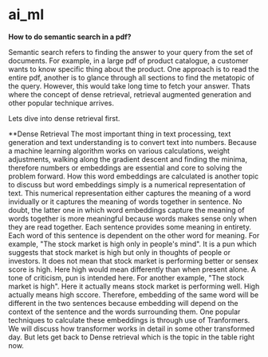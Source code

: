 # ai_ml

**How to do semantic search in a pdf?**

Semantic search refers to finding the answer to your query from the set of documents. For example, in a large pdf of product catalogue, a customer wants to know specific thing about the product. One approach is to read the entire pdf, another is to glance through all sections to find the metatopic of the query. However, this would take long time to fetch your answer. Thats where the concept of dense retrieval, retrieval augmented generation and other popular technique arrives.

Lets dive into dense retrieval first.

**Dense Retrieval
The most important thing in text processing, text generation and text understanding is to convert text into numbers. Because a machine learning algorithm works on various calculations, weight adjustments, walking along the gradient descent and finding the minima, therefore numbers or embeddings are essential and core to solving the problem forward. How this word embeddings are calculated is another topic to discuss but word embeddings simply is a numerical representation of text. This numerical representation either captures the meaning of a word invidually or it captures the meaning of words together in sentence. No doubt, the latter one in which word embeddings capture the meaning of words together is more meaningful because words makes sense only when they are read together. Each sentence provides some meaning in entirety. Each word of this sentence is dependent on the other word for meaning. For example, "The stock market is high only in people's mind". It is a pun which suggests that stock market is high but only in thoughts of people or investors. It does not mean that stock market is performing better or sensex score is high. Here high would mean differently than when present alone. A tone of criticism, pun is intended here. For another example, "The stock market is high". Here it actually means stock market is performing well. High actually means high sccore. Therefore, embedding of the same word will be different in the two sentences because embedding will depend on the context of the sentence and the words surrounding them. One popular techniques to calculate these embeddings is through use of Tranformers. We will discuss how transformer works in detail in some other transformed day. But lets get back to Dense retrieval which is the topic in the table right now. 



